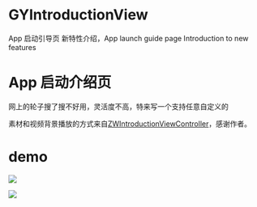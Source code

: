 # GYIntroductionView
App 启动引导页 新特性介绍，App launch guide page Introduction to new features


# App 启动介绍页
网上的轮子搜了搜不好用，灵活度不高，特来写一个支持任意自定义的

素材和视频背景播放的方式来自[ZWIntroductionViewController](https://github.com/squarezw/ZWIntroductionViewController)，感谢作者。

# demo
![](http://wx4.sinaimg.cn/mw690/72aba7efgy1fswqrtyvb5g208x0ga1gd.gif)

![](http://wx4.sinaimg.cn/mw690/72aba7efgy1fswqo6tuslg208x0gakjm.gif)
